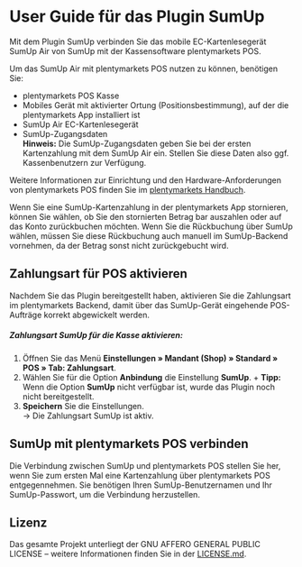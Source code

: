 # User Guide für das Plugin SumUp

Mit dem Plugin SumUp verbinden Sie das mobile EC-Kartenlesegerät SumUp Air von SumUp mit der Kassensoftware plentymarkets POS.

Um das SumUp Air mit plentymarkets POS nutzen zu können, benötigen Sie:

* plentymarkets POS Kasse
* Mobiles Gerät mit aktivierter Ortung (Positionsbestimmung), auf der die plentymarkets App installiert ist
* SumUp Air EC-Kartenlesegerät
* SumUp-Zugangsdaten<br />
__**Hinweis:**__ Die SumUp-Zugangsdaten geben Sie bei der ersten Kartenzahlung mit dem SumUp Air ein. Stellen Sie diese Daten also ggf. Kassenbenutzern zur Verfügung.

Weitere Informationen zur Einrichtung und den Hardware-Anforderungen von plentymarkets POS finden Sie im [plentymarkets Handbuch](https://knowledge.plentymarkets.com/omni-channel/pos/pos-einrichten).

<div class="alert alert-warning" role="alert">
Wenn Sie eine SumUp-Kartenzahlung in der plentymarkets App stornieren, können Sie wählen, ob Sie den stornierten Betrag bar auszahlen oder auf das Konto zurückbuchen möchten. Wenn Sie die Rückbuchung über SumUp wählen, müssen Sie diese Rückbuchung auch manuell im SumUp-Backend vornehmen, da der Betrag sonst nicht zurückgebucht wird.
</div>

<div class="container-toc"></div>

## Zahlungsart für POS aktivieren

Nachdem Sie das Plugin bereitgestellt haben, aktivieren Sie die Zahlungsart im plentymarkets Backend, damit über das SumUp-Gerät eingehende POS-Aufträge korrekt abgewickelt werden.

##### Zahlungsart SumUp für die Kasse aktivieren:

1. Öffnen Sie das Menü **Einstellungen » Mandant (Shop) » Standard » POS » Tab: Zahlungsart**.
2. Wählen Sie für die Option **Anbindung** die Einstellung **SumUp**. +
**__Tipp:__** Wenn die Option **SumUp** nicht verfügbar ist, wurde das Plugin noch nicht bereitgestellt.
3. **Speichern** Sie die Einstellungen.<br />
→ Die Zahlungsart SumUp ist aktiv.

## SumUp mit plentymarkets POS verbinden

Die Verbindung zwischen SumUp und plentymarkets POS stellen Sie her, wenn Sie zum ersten Mal eine Kartenzahlung über plentymarkets POS entgegennehmen. Sie benötigen Ihren SumUp-Benutzernamen und Ihr SumUp-Passwort, um die Verbindung herzustellen.

## Lizenz

Das gesamte Projekt unterliegt der GNU AFFERO GENERAL PUBLIC LICENSE – weitere Informationen finden Sie in der [LICENSE.md](https://github.com/plentymarkets/plugin-etsy/blob/master/LICENSE.md).
